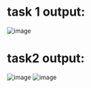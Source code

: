 # task 1 output:
   ![image](https://github.com/user-attachments/assets/aec47375-c331-44f2-877c-dbf262f7947a)

# task2 output:
  ![image](https://github.com/user-attachments/assets/e1063347-f5be-41ad-bb20-32aa2d6bd6e2)
  ![image](https://github.com/user-attachments/assets/df38beea-7bfa-46a4-81b1-3f8e52dfc859)


   

